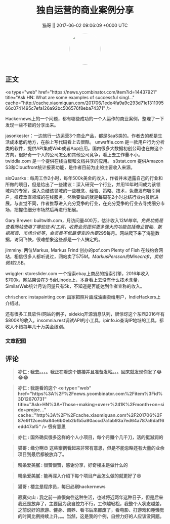 <h1 align="center">独自运营的商业案例分享</h1>




<p align="center">
    <a>猫哥 || 2017-06-02 09:06:09 &#43;0000 UTC</a>
</p>

<div align="center">
    <img src="https://images.zsxq.com/FgagI9bwazZcrzGGZOzjX0b0jYeF?e=1590940799&amp;token=kIxbL07-8jAj8w1n4s9zv64FuZZNEATmlU_Vm6zD:ZmgO3Stcp1P31mt-sOrzqJZcjik=" width="100" height="100" style="border:1px solid;border-radius:50%; color:#ffffff"/>
</div>




## 正文

<div>
&lt;e type=&#34;web&#34; href=&#34;https://news.ycombinator.com/item?id=14437921&#34; title=&#34;Ask HN: What are some examples of successful singl...&#34; cache=&#34;http://cache.xiaomiquan.com/201706/1ede4fa9a9c293d71e131109566c0741495c7efa126a92bc506576f8eba74371&#34; /&gt;

Hackernews上的一个问题，都有哪些成功的一个人运作的商业案例，整理了一下发现一些不错的分享出来。

jasonkester：一边旅行一边运营3个商业产品，都是SaaS类的。作者去的都是生活成本低的地方，在船上写代码看上去很酷。
unwaffle.com 是一款用户行为分析类的软件，提供API集成Web或者App应用。国内很多大数据初创公司也在做这个方向，很好奇一个人的公司怎么和其他公司竞争，看上去工作量不小。
twiddla.com 是一个提供在线白板和文档共享的应用。
s3stat.com 提供Amazon S3和Cloudfront统计报表功能，是作者目前为止的主要收入来源。

sixQuarks : 每周工作2小时，每年500k美金的收入，作者并未透露自己的行业和所做的项目，但是给出了一些建议：深入研究一个行业，并用10年时间成为该领域内的专家，深入总结该领域的一些概念、经验、策略、技术，免费发布吸引用户，推荐垂直领域的在线服务，然后要做的就是每周花2小时总结行业内最新进展。与直觉不同，作者推荐进入充分竞争的行业，在充分竞争的行业去寻找细分市场，把握住细分市场然后再进行拓展。

Gary Brewer: builtwith.com，月访问量400万，估计收入$12M每年。免费功能是查看网站使用了哪些技术/工具，收费会员提供更多强大的功能包括商业智能、数据报表、市场分析等，会员费不低最便宜的也要$295每月。网站爬下来了海量数据，访问飞快，很难想象这些都是一个人搞定的。

jimminy: 两位Markus, Markus Frind 创办的pof.com Plenty of Fish 在线约会网站，相信很多人都听说过，网站卖了$575M。Markus Persson的Minecraft，卖给微软$2.5B。

wriggler: storeslider.com 一个搜索ebay上商品的搜索引擎，2016年收入$700k，网站架设在3-5台Linode上，本身看上去没有什么技术含量，SimilarWeb统计月访问量只有5k，不知道是否能达到作者宣称的收入。

chrischen: instapainting.com 画家把照片画成油画卖给用户，IndieHackers上介绍过。

还有很多工具软件/网站的例子，sidekiq开源消息队列，很惊讶这个东西2016年有$800K的收入。insomnia.rest调试API的小工具，ipinfo.io查询IP地址的工具，都收入不错每年几十万美金级别。
</div>

### 文章配图

<div class="image" align="center">

</div>


## 评论

<div align="left">
<div>

<blockquote >
<span> <strong>亦仁 : 我去。。。。我正在看这个链接并且准备发帖。。。回来就发现你发了😂😂😂 </strong></span>
</blockquote>

<blockquote >
<span> <strong>亦仁 : 我是看的这个  &lt;e type=&#34;web&#34; href=&#34;https%3A%2F%2Fnews.ycombinator.com%2Fitem%3Fid%3D12670731&#34; title=&#34;Ask&#43;HN%3A&#43;Those&#43;making&#43;over&#43;%241K%2Fmonth&#43;on&#43;side&#43;projec...&#34; cache=&#34;http%3A%2F%2Fcache.xiaomiquan.com%2F201706%2F87e9f12cec9a84e6b0eb2bfb5a90accd7a1ab93a7ed64a787a6daff6edd47af5&#34; /&gt; 很有意思 </strong></span>
</blockquote>

<blockquote >
<span> <strong>亦仁 : 国外确实很多这样的个人小项目，每个月赚个几千刀，活的挺滋润的 </strong></span>
</blockquote>

<blockquote >
<span> <strong>猫哥 : 缘分啊😉 这些案例看起来非常有意思，但是不能忽略还有大量的业余项目到最后都被放弃了。 </strong></span>
</blockquote>

<blockquote >
<span> <strong>粉条爱美腻 : 很赞很赞，感谢分享，好奇楼主是做什么的 </strong></span>
</blockquote>

<blockquote >
<span> <strong>粉条爱美腻 : 能再深入介绍下每个项目产品怎么做的就更好了😍 </strong></span>
</blockquote>

<blockquote >
<span> <strong>猫哥 : 楼主是程序员，每日必刷hackernews </strong></span>
</blockquote>

<blockquote >
<span> <strong>寂寞火山 : 我之前一直很向往这种生活，也过将近两年这种日子，但是后来我还是放弃了，主要因为我自控力不行，工作越轻松，我整个人状态越差，之前说好的旅游、健身、调养、看书后来都废了，看电影、打游戏和睡懒觉的时间比例持续上升。。。当然，这是我的个例，自控力好的人应该没问题。 </strong></span>
</blockquote>

</div>
</div>